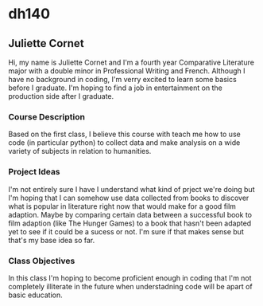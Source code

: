 # dh140
## Juliette Cornet
Hi, my name is Juliette Cornet and I'm a fourth year Comparative Literature major with a double minor in Professional Writing and French. Although I have no background in coding, I'm verry excited to learn some basics before I graduate. I'm hoping to find a job in entertainment on the production side after I graduate. 

### Course Description 
Based on the first class, I believe this course with teach me how to use code (in particular python) to collect data and make analysis on a wide variety of subjects in relation to humanities. 

### Project Ideas 
I'm not entirely sure I have I understand what kind of prject we're doing but I'm hoping that I can somehow use data collected from books to discover what is popular in literature right now that would make for a good film adaption. Maybe by comparing certain data between a successful book to film adaption (like The Hunger Games) to a book that hasn't been adapted yet to see if it could be a sucess or not. I'm sure if that makes sense but that's my base idea so far. 

### Class Objectives 
In this class I'm hoping to become proficient enough in coding that I'm not completely illiterate in the future when understadning code will be apart of basic education. 
